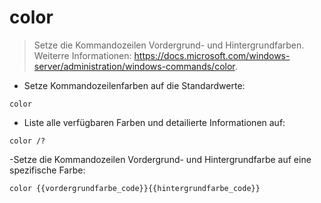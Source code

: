 # color

> Setze die Kommandozeilen Vordergrund- und Hintergrundfarben.
> Weiterre Informationen: <https://docs.microsoft.com/windows-server/administration/windows-commands/color>.

- Setze Kommandozeilenfarben auf die Standardwerte:

`color`

- Liste alle verfügbaren Farben und detailierte Informationen auf:

`color /?`

-Setze die Kommandozeilen Vordergrund- und Hintergrundfarbe auf eine spezifische Farbe:

`color {{vordergrundfarbe_code}}{{hintergrundfarbe_code}}`
